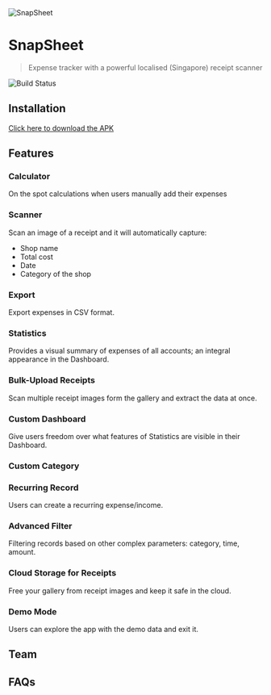 <img src="https://firebasestorage.googleapis.com/v0/b/snapsheet-e7f7b.appspot.com/o/snapsheet_logo.png?alt=media&token=91a86899-70fe-4d40-9e87-6e135e1f0fe3" title="SnapSheet" alt="SnapSheet">

# SnapSheet

> Expense tracker with a powerful localised (Singapore) receipt scanner


![Build Status](http://img.shields.io/travis/badges/badgerbadgerbadger.svg?style=flat-square)

## Installation
[Click here to download the APK](https://drive.google.com/uc?export=download&id=1oS2EFwCPJoBstlo0y6H_DptpIg7a9YWz)

## Features

### Calculator
On the spot calculations when users manually add their expenses

### Scanner
Scan an image of a receipt and it will automatically capture:
- Shop name
- Total cost
- Date
- Category of the shop

### Export
Export expenses in CSV format.

### Statistics
Provides a visual summary of expenses of all accounts; an integral appearance in the Dashboard.

### Bulk-Upload Receipts
Scan multiple receipt images form the gallery and extract the data at once.

### Custom Dashboard
Give users freedom over what features of Statistics are visible in their Dashboard.

### Custom Category

### Recurring Record
Users can create a recurring expense/income.

### Advanced Filter
Filtering records based on other complex parameters: category, time, amount.

### Cloud Storage for Receipts
Free your gallery from receipt images and keep it safe in the cloud.

### Demo Mode
Users can explore the app with the demo data and exit it.


## Team


## FAQs